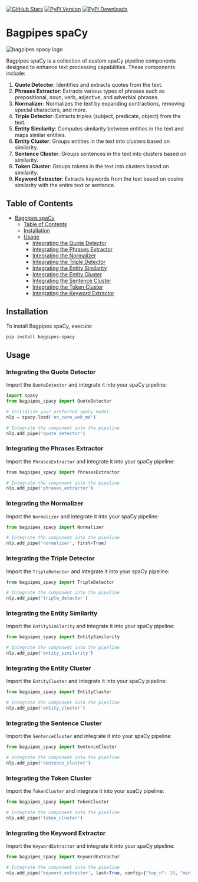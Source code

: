 [![GitHub Stars](https://img.shields.io/github/stars/wjbmattingly/bagpipes-spacy?style=social)](https://github.com/wjbmattingly/bagpipes-spacy)
[![PyPi Version](https://img.shields.io/pypi/v/bagpipes-spacy)](https://pypi.org/project/bagpipes-spacy/0.0.1/)
[![PyPi Downloads](https://img.shields.io/pypi/dm/bagpipes-spacy)](https://pypi.org/project/bagpipes-spacy/0.0.1/)

# Bagpipes spaCy

![bagpipes spacy logo](https://github.com/wjbmattingly/bagpipes-spacy/blob/main/images/bagpipes-spacy-logo.png?raw=true)


Bagpipes spaCy is a collection of custom spaCy pipeline components designed to enhance text processing capabilities. These components include:

1. **Quote Detector**: Identifies and extracts quotes from the text.
2. **Phrases Extractor**: Extracts various types of phrases such as prepositional, noun, verb, adjective, and adverbial phrases.
3. **Normalizer**: Normalizes the text by expanding contractions, removing special characters, and more.
4. **Triple Detector**: Extracts triples (subject, predicate, object) from the text.
5. **Entity Similarity**: Computes similarity between entities in the text and maps similar entities.
6. **Entity Cluster**: Groups entities in the text into clusters based on similarity.
7. **Sentence Cluster**: Groups sentences in the text into clusters based on similarity.
8. **Token Cluster**: Groups tokens in the text into clusters based on similarity.
9. **Keyword Extractor**: Extracts keywords from the text based on cosine similarity with the entire text or sentence.

## Table of Contents
- [Bagpipes spaCy](#bagpipes-spacy)
  - [Table of Contents](#table-of-contents)
  - [Installation](#installation)
  - [Usage](#usage)
    - [Integrating the Quote Detector](#integrating-the-quote-detector)
    - [Integrating the Phrases Extractor](#integrating-the-phrases-extractor)
    - [Integrating the Normalizer](#integrating-the-normalizer)
    - [Integrating the Triple Detector](#integrating-the-triple-detector)
    - [Integrating the Entity Similarity](#integrating-the-entity-similarity)
    - [Integrating the Entity Cluster](#integrating-the-entity-cluster)
    - [Integrating the Sentence Cluster](#integrating-the-sentence-cluster)
    - [Integrating the Token Cluster](#integrating-the-token-cluster)
    - [Integrating the Keyword Extractor](#integrating-the-keyword-extractor)

## Installation

To install Bagpipes spaCy, execute:

```sh
pip install bagpipes-spacy
```

## Usage

### Integrating the Quote Detector

Import the `QuoteDetector` and integrate it into your spaCy pipeline:

```python
import spacy
from bagpipes_spacy import QuoteDetector

# Initialize your preferred spaCy model
nlp = spacy.load('en_core_web_md')

# Integrate the component into the pipeline
nlp.add_pipe('quote_detector')
```

### Integrating the Phrases Extractor

Import the `PhrasesExtractor` and integrate it into your spaCy pipeline:

```python
from bagpipes_spacy import PhrasesExtractor

# Integrate the component into the pipeline
nlp.add_pipe('phrases_extractor')
```

### Integrating the Normalizer

Import the `Normalizer` and integrate it into your spaCy pipeline:

```python
from bagpipes_spacy import Normalizer

# Integrate the component into the pipeline
nlp.add_pipe('normalizer', first=True)
```

### Integrating the Triple Detector

Import the `TripleDetector` and integrate it into your spaCy pipeline:

```python
from bagpipes_spacy import TripleDetector

# Integrate the component into the pipeline
nlp.add_pipe('triple_detector')
```

### Integrating the Entity Similarity

Import the `EntitySimilarity` and integrate it into your spaCy pipeline:

```python
from bagpipes_spacy import EntitySimilarity

# Integrate the component into the pipeline
nlp.add_pipe('entity_similarity')
```

### Integrating the Entity Cluster

Import the `EntityCluster` and integrate it into your spaCy pipeline:

```python
from bagpipes_spacy import EntityCluster

# Integrate the component into the pipeline
nlp.add_pipe('entity_cluster')
```

### Integrating the Sentence Cluster

Import the `SentenceCluster` and integrate it into your spaCy pipeline:

```python
from bagpipes_spacy import SentenceCluster

# Integrate the component into the pipeline
nlp.add_pipe('sentence_cluster')
```

### Integrating the Token Cluster

Import the `TokenCluster` and integrate it into your spaCy pipeline:

```python
from bagpipes_spacy import TokenCluster

# Integrate the component into the pipeline
nlp.add_pipe('token_cluster')
```

### Integrating the Keyword Extractor

Import the `KeywordExtractor` and integrate it into your spaCy pipeline:

```python
from bagpipes_spacy import KeywordExtractor

# Integrate the component into the pipeline
nlp.add_pipe('keyword_extractor', last=True, config={"top_n": 10, "min_ngram": 1, "max_ngram": 3, "strict": True, "top_n_sent": 3})
```